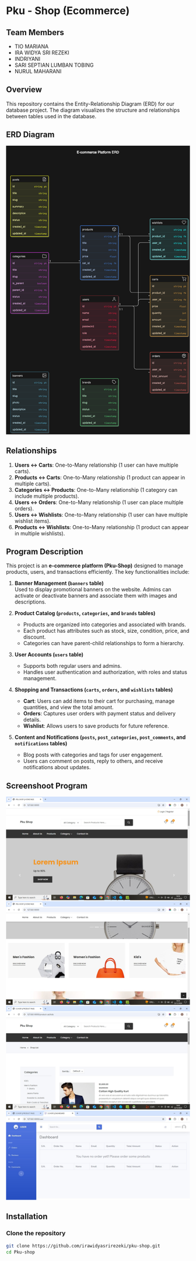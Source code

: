 # Pku - Shop (Ecommerce)

## Team Members
- TIO MARIANA
- IRA WIDYA SRI REZEKI 
- INDRIYANI 
- SARI SEPTIAN LUMBAN TOBING
- NURUL MAHARANI

## Overview
This repository contains the Entity-Relationship Diagram (ERD) for our database project. The diagram visualizes the structure and relationships between tables used in the database.

## ERD Diagram
![ERD Diagram](./public/diagram.png)

## Relationships
1. **Users ↔ Carts**: One-to-Many relationship (1 user can have multiple carts).
2. **Products ↔ Carts**: One-to-Many relationship (1 product can appear in multiple carts).
3. **Categories ↔ Products**: One-to-Many relationship (1 category can include multiple products).
4. **Users ↔ Orders**: One-to-Many relationship (1 user can place multiple orders).
5. **Users ↔ Wishlists**: One-to-Many relationship (1 user can have multiple wishlist items).
6. **Products ↔ Wishlists**: One-to-Many relationship (1 product can appear in multiple wishlists).

## Program Description
This project is an **e-commerce platform (Pku-Shop)** designed to manage products, users, and transactions efficiently. The key functionalities include:

1. **Banner Management (`banners` table)**  
   Used to display promotional banners on the website. Admins can activate or deactivate banners and associate them with images and descriptions.

2. **Product Catalog (`products`, `categories`, and `brands` tables)**  
   - Products are organized into categories and associated with brands.
   - Each product has attributes such as stock, size, condition, price, and discount.
   - Categories can have parent-child relationships to form a hierarchy.

3. **User Accounts (`users` table)**  
   - Supports both regular users and admins.
   - Handles user authentication and authorization, with roles and status management.

4. **Shopping and Transactions (`carts`, `orders`, and `wishlists` tables)**  
   - **Cart**: Users can add items to their cart for purchasing, manage quantities, and view the total amount.
   - **Orders**: Captures user orders with payment status and delivery details.
   - **Wishlist**: Allows users to save products for future reference.

5. **Content and Notifications (`posts`, `post_categories`, `post_comments`, and `notifications` tables)**  
   - Blog posts with categories and tags for user engagement.
   - Users can comment on posts, reply to others, and receive notifications about updates.


## Screenshoot Program
![Home Screen](./app/1.jpg)
![Home Screen](./app/2.jpg)
![Product](./database/3.jpg)
![Dashboard](./database/4.jpg)

## Installation

### Clone the repository

```bash
git clone https://github.com/irawidyasrirezeki/pku-shop.git
cd Pku-shop